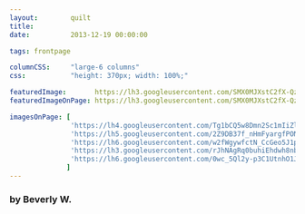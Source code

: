 ```yaml
---
layout:        quilt
title:         
date:          2013-12-19 00:00:00

tags: frontpage

columnCSS:     "large-6 columns"
css:           "height: 370px; width: 100%;"

featuredImage:       https://lh3.googleusercontent.com/SMX0MJXstC2fX-QzFJgeBgPPipAhQqnilk2d3EQ1UDw=w470
featuredImageOnPage: https://lh3.googleusercontent.com/SMX0MJXstC2fX-QzFJgeBgPPipAhQqnilk2d3EQ1UDw=w1000

imagesOnPage: [
               'https://lh4.googleusercontent.com/Tg1bCQ5w8Dmn2Sc1mIiZlK-qhcFAXg-EdRB47k1MIUQ=w303',
               'https://lh5.googleusercontent.com/2Z9DB37f_nHmFyargfPONAS56SgdwIYcU1y0NVrEh70=w303',
               'https://lh6.googleusercontent.com/w2fWgywfctN_CcGeo5J1pQbIF33CtVSGio_c19TAeR8=w303',
               'https://lh3.googleusercontent.com/rJhNAgRq0buhiEhdwh8nb95luHYzXU9CIaiUAYQWsJQ=w303',
               'https://lh6.googleusercontent.com/0wc_5Ql2y-p3C1UtnhO1JoCJDMLQPTyjGURfYl6mRTU=w303'
              ]
---
```


### by Beverly W.


